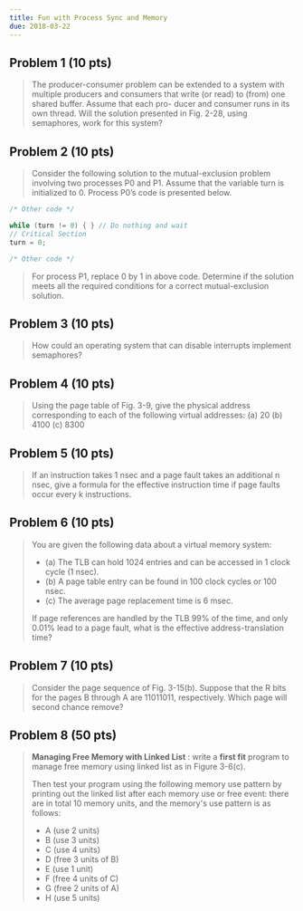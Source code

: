 ```yaml
---
title: Fun with Process Sync and Memory
due: 2018-03-22
---
```


## Problem 1 (10 pts) 

> The producer-consumer problem can be extended to a system with multiple producers and consumers that write (or read) to (from) one shared buffer. Assume that each pro- ducer and consumer runs in its own thread. Will the solution presented in Fig. 2-28, using semaphores, work for this system?

## Problem 2 (10 pts)

> Consider the following solution to the mutual-exclusion problem involving two processes P0 and P1. Assume that the variable turn is initialized to 0. Process P0’s code is presented below.

```c
/* Other code */

while (turn != 0) { } // Do nothing and wait
// Critical Section 
turn = 0;

/* Other code */
```

> For process P1, replace 0 by 1 in above code. Determine if the solution meets all the required conditions for a correct mutual-exclusion solution.

## Problem 3 (10 pts)

> How could an operating system that can disable interrupts implement semaphores?

## Problem 4 (10 pts)

> Using the page table of Fig. 3-9, give the physical address corresponding to each of the following virtual addresses:
> (a) 20
> (b) 4100
> (c) 8300

## Problem 5 (10 pts)

> If an instruction takes 1 nsec and a page fault takes an additional n nsec, give a formula for the effective instruction time if page faults occur every k instructions.

## Problem 6 (10 pts)

> You are given the following data about a virtual memory system:
> - (a) The TLB can hold 1024 entries and can be accessed in 1 clock cycle (1 nsec).
> - (b) A page table entry can be found in 100 clock cycles or 100 nsec.
> - (c) The average page replacement time is 6 msec.
>
> If page references are handled by the TLB 99% of the time, and only 0.01% lead to a page fault, what is the effective address-translation time?

## Problem 7 (10 pts)

> Consider the page sequence of Fig. 3-15(b).
> Suppose that the R bits for the pages B through A are 11011011, respectively. Which page will second chance remove?

## Problem 8 (50 pts)

> **Managing Free Memory with Linked List** : write a **first fit** program to manage free memory using linked list as in Figure 3-6(c).
>
> Then test your program using the following memory use pattern by
> printing out the linked list after each memory use or free event:
> there are in total 10 memory units, and the memory's use pattern is as
> follows: 
> - A (use 2 units)
> - B (use 3 units)
> - C (use 4 units)
> - D (free 3 units of B)
> - E (use 1 unit)
> - F (free 4 units of C)
> - G (free 2 units of A)
> - H (use 5 units)
